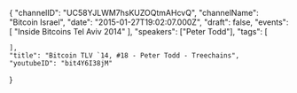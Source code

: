 {
    "channelID": "UC58YJLWM7hsKUZOQtmAHcvQ",
    "channelName": "Bitcoin Israel",
    "date": "2015-01-27T19:02:07.000Z",
    "draft": false,
    "events": [
        "Inside Bitcoins Tel Aviv 2014"
    ],
    "speakers": ["Peter Todd"],
    "tags": [

    ],
    "title": "Bitcoin TLV `14, #18 - Peter Todd - Treechains",
    "youtubeID": "bit4Y6I38jM"
}
